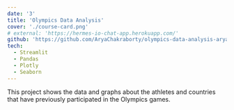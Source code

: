 ```yaml
---
date: '3'
title: 'Olympics Data Analysis'
cover: './course-card.png'
# external: 'https://hermes-io-chat-app.herokuapp.com/'
github: 'https://github.com/AryaChakraborty/olympics-data-analysis-arya'
tech:
  - Streamlit
  - Pandas
  - Plotly
  - Seaborn
---
```


This project shows the data and graphs about the athletes and countries that have previously participated in the Olympics games.
